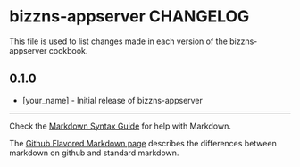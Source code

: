 bizzns-appserver CHANGELOG
==========================

This file is used to list changes made in each version of the bizzns-appserver cookbook.

0.1.0
-----
- [your_name] - Initial release of bizzns-appserver

- - -
Check the [Markdown Syntax Guide](http://daringfireball.net/projects/markdown/syntax) for help with Markdown.

The [Github Flavored Markdown page](http://github.github.com/github-flavored-markdown/) describes the differences between markdown on github and standard markdown.
